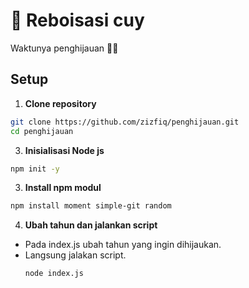 # 🌱 Reboisasi cuy

Waktunya penghijauan 🌱🌱


## Setup

1. **Clone repository**
```bash
git clone https://github.com/zizfiq/penghijauan.git
cd penghijauan
```
3. **Inisialisasi Node js**
```bash
npm init -y
  ```
3. **Install npm modul**
  ```bash
  npm install moment simple-git random
  ```
4. **Ubah tahun dan jalankan script**
- Pada index.js ubah tahun yang ingin dihijaukan.
- Langsung jalakan script.
    ```bash
  node index.js
  ```
